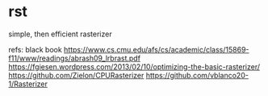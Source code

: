 # rst
simple, then efficient rasterizer

refs:
black book
https://www.cs.cmu.edu/afs/cs/academic/class/15869-f11/www/readings/abrash09_lrbrast.pdf
https://fgiesen.wordpress.com/2013/02/10/optimizing-the-basic-rasterizer/
https://github.com/Zielon/CPURasterizer
https://github.com/vblanco20-1/Rasterizer
